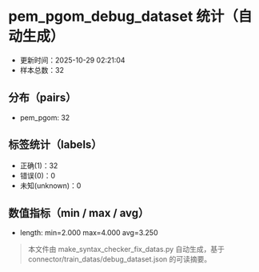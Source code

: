 # pem_pgom_debug_dataset 统计（自动生成）

- 更新时间：2025-10-29 02:21:04
- 样本总数：32

## 分布（pairs）
- pem_pgom: 32

## 标签统计（labels）
- 正确(1)：32
- 错误(0)：0
- 未知(unknown)：0

## 数值指标（min / max / avg）
- length: min=2.000 max=4.000 avg=3.250

> 本文件由 make_syntax_checker_fix_datas.py 自动生成，基于 connector/train_datas/debug_dataset.json 的可读摘要。